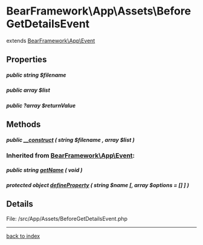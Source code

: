 # BearFramework\App\Assets\BeforeGetDetailsEvent

extends [BearFramework\App\Event](bearframework.app.event.class.md)

## Properties

##### public string $filename

##### public array $list

##### public ?array $returnValue

## Methods

##### public [__construct](bearframework.app.assets.beforegetdetailsevent.__construct.method.md) ( string $filename , array $list )

### Inherited from [BearFramework\App\Event](bearframework.app.event.class.md):

##### public string [getName](bearframework.app.event.getname.method.md) ( void )

##### protected object [defineProperty](bearframework.app.event.defineproperty.method.md) ( string $name [, array $options = [] ] )

## Details

File: /src/App/Assets/BeforeGetDetailsEvent.php

---

[back to index](index.md)

